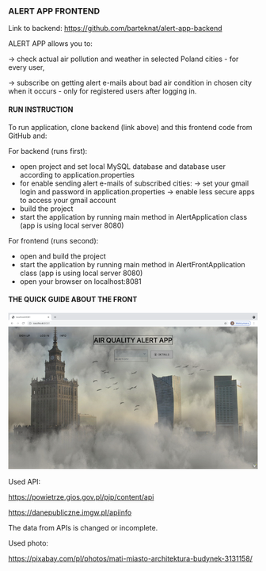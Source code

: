 ### ALERT APP FRONTEND

Link to backend: https://github.com/barteknat/alert-app-backend

ALERT APP allows you to:

-> check actual air pollution and weather in selected Poland cities - for every user,

-> subscribe on getting alert e-mails about bad air condition in chosen city when it occurs - only for registered users after logging in.

#### RUN INSTRUCTION

To run application, clone backend (link above) and this frontend code from GitHub and:

For backend (runs first):
- open project and set local MySQL database and database user according to application.properties
- for enable sending alert e-mails of subscribed cities:
  -> set your gmail login and password in application.properties
  -> enable less secure apps to access your gmail account
- build the project
- start the application by running main method in AlertApplication class (app is using local server 8080)

For frontend (runs second):
- open and build the project
- start the application by running main method in AlertFrontApplication class (app is using local server 8080)
- open your browser on localhost:8081

#### THE QUICK GUIDE ABOUT THE FRONT

![plot](./images/1.png)

Used API:

https://powietrze.gios.gov.pl/pjp/content/api

https://danepubliczne.imgw.pl/apiinfo

The data from APIs is changed or incomplete.

Used photo:

https://pixabay.com/pl/photos/mati-miasto-architektura-budynek-3131158/